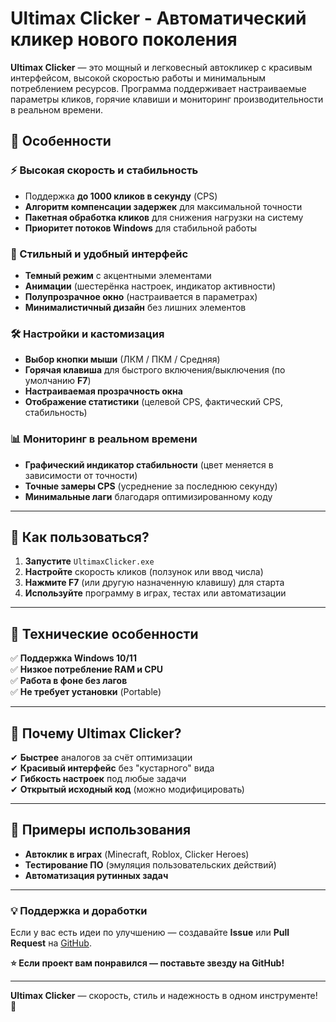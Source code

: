 # **Ultimax Clicker - Автоматический кликер нового поколения**  

**Ultimax Clicker** — это мощный и легковесный автокликер с красивым интерфейсом, высокой скоростью работы и минимальным потреблением ресурсов. Программа поддерживает настраиваемые параметры кликов, горячие клавиши и мониторинг производительности в реальном времени.  

## **🔹 Особенности**  

### **⚡ Высокая скорость и стабильность**  
- Поддержка **до 1000 кликов в секунду** (CPS)  
- **Алгоритм компенсации задержек** для максимальной точности  
- **Пакетная обработка кликов** для снижения нагрузки на систему  
- **Приоритет потоков Windows** для стабильной работы  

### **🎨 Стильный и удобный интерфейс**  
- **Темный режим** с акцентными элементами  
- **Анимации** (шестерёнка настроек, индикатор активности)  
- **Полупрозрачное окно** (настраивается в параметрах)  
- **Минималистичный дизайн** без лишних элементов  

### **🛠 Настройки и кастомизация**  
- **Выбор кнопки мыши** (ЛКМ / ПКМ / Средняя)  
- **Горячая клавиша** для быстрого включения/выключения (по умолчанию **F7**)  
- **Настраиваемая прозрачность окна**  
- **Отображение статистики** (целевой CPS, фактический CPS, стабильность)  

### **📊 Мониторинг в реальном времени**  
- **Графический индикатор стабильности** (цвет меняется в зависимости от точности)  
- **Точные замеры CPS** (усреднение за последнюю секунду)  
- **Минимальные лаги** благодаря оптимизированному коду  

---

## **🔹 Как пользоваться?**  
1. **Запустите** `UltimaxClicker.exe`  
2. **Настройте** скорость кликов (ползунок или ввод числа)  
3. **Нажмите F7** (или другую назначенную клавишу) для старта  
4. **Используйте** программу в играх, тестах или автоматизации  

---

## **🔹 Технические особенности**  
✅ **Поддержка Windows 10/11**  
✅ **Низкое потребление RAM и CPU**  
✅ **Работа в фоне без лагов**  
✅ **Не требует установки** (Portable)  

---

## **🔹 Почему Ultimax Clicker?**  
✔ **Быстрее** аналогов за счёт оптимизации  
✔ **Красивый интерфейс** без "кустарного" вида  
✔ **Гибкость настроек** под любые задачи  
✔ **Открытый исходный код** (можно модифицировать)  

---

## **📌 Примеры использования**  
- **Автоклик в играх** (Minecraft, Roblox, Clicker Heroes)  
- **Тестирование ПО** (эмуляция пользовательских действий)  
- **Автоматизация рутинных задач**  

---

### **💡 Поддержка и доработки**  
Если у вас есть идеи по улучшению — создавайте **Issue** или **Pull Request** на [GitHub](https://github.com/Nureeks/UltimaxClicker).  

**⭐ Если проект вам понравился — поставьте звезду на GitHub!**  

---

**Ultimax Clicker** — скорость, стиль и надежность в одном инструменте! 🚀
